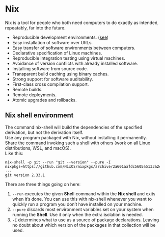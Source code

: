 # Nix
Nix is a tool for people who both need computers to do exactly as intended, repeatably, far into the future.
+ Reproducible development environments. ([see](##_Nix_shell_environment))
+ Easy installation of software over URLs.
+ Easy transfer of software environments between computers.
+ Declarative specification of Linux machines.
+ Reproducible integration testing using virtual machines.
+ Avoidance of version conflicts with already installed software.
+ Installing software from source code.
+ Transparent build caching using binary caches.
+ Strong support for software auditability.
+ First-class cross compilation support.
+ Remote builds.
+ Remote deployments.
+ Atomic upgrades and rollbacks.
## Nix shell environment
The command nix-shell will build the dependencies of the specified derivation, but not the derivation itself.\
Use any program packaged with Nix, without installing it permanently.\
Share the command invoking such a shell with others (work on all Linux distributions, WSL, and macOS).\
Like this:
```shell
nix-shell -p git --run "git --version" --pure -I nixpkgs=https://github.com/NixOS/nixpkgs/archive/2a601aafdc5605a5133a2ca506a34a3a73377247.tar.gz
...
git version 2.33.1
```
There are three things going on here:
1. `--run` executes the given **Shell** command within the **Nix shell** and exits when it’s done. You can use this with nix-shell whenever you want to quickly run a program you don’t have installed on your machine.
2. `--pure` discards most environment variables set on your system when running the **Shell**. Use it only when the extra isolation is needed.
3. `-I` determines what to use as a source of package declarations. Leaving no doubt about which version of the packages in that collection will be used.
